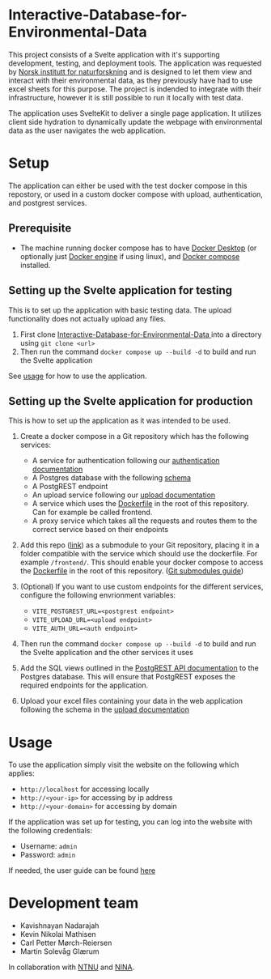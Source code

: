 # Interactive-Database-for-Environmental-Data

This project consists of a Svelte application with it's supporting development, testing, and deployment tools. 
The application was requested by [Norsk institutt for naturforskning](www.nina.no) and is designed to let them view and interact with their environmental data, as they previously have had to use excel sheets for this purpose. The project is indended to integrate with their infrastructure, however it is still possible to run it locally with test data.

The application uses SvelteKit to deliver a single page application. It utilizes client side hydration to dynamically update the webpage with environmental data as the user navigates the web application. 

# Setup

The application can either be used with the test docker compose in this repostory, or used in a custom docker compose with upload, authentication, and postgrest services.

## Prerequisite

- The machine running docker compose has to have [Docker Desktop](https://docs.docker.com/get-docker/) (or optionally just [Docker engine](https://docs.docker.com/engine/install/) if using linux), and [Docker compose](https://docs.docker.com/compose/install/) installed.

## Setting up the Svelte application for testing
This is to set up the application with basic testing data. The upload functionality does not actually upload any files. 

1. First clone [Interactive-Database-for-Environmental-Data ](https://github.com/KevinMathisen/Interactive-Database-for-Environmental-Data) into a directory using `git clone <url>`
2. Then run the command `docker compose up --build -d` to build and run the Svelte application

See [usage](#usage) for how to use the application.

## Setting up the Svelte application for production
This is how to set up the application as it was intended to be used.

1. Create a docker compose in a Git repository which has the following services:
    - A service for authentication following our [authentication documentation](./docs/Authentication.md)
    - A Postgres database with the following [schema](./docs/Postgres-schema.md)
    - A PostgREST endpoint 
    - An upload service following our [upload documentation](./docs/Upload.md)
    - A service which uses the [Dockerfile](./Dockerfile) in the root of this repository. Can for example be called frontend. 
    - A proxy service which takes all the requests and routes them to the correct service based on their endpoints

2. Add this repo ([link](https://github.com/KevinMathisen/Interactive-Database-for-Environmental-Data)) as a submodule to your Git repository, placing it in a folder compatible with the service which should use the dockerfile. For example `/frontend/`. This should enable your docker compose to access the [Dockerfile](./Dockerfile) in the root of this repository. ([Git submodules guide](https://github.blog/2016-02-01-working-with-submodules/))

3. (Optional) If you want to use custom endpoints for the different services, configure the following envrionment variables:
    - `VITE_POSTGREST_URL=<postgrest endpoint>`
    - `VITE_UPLOAD_URL=<upload endpoint>`
    - `VITE_AUTH_URL=<auth endpoint>`

4. Then run the command `docker compose up --build -d` to build and run the Svelte application and the other services it uses

3. Add the SQL views outlined in the [PostgREST API documentation](./docs/Postgrest-api.md) to the Postgres database. This will ensure that PostgREST exposes the required endpoints for the application. 

4. Upload your excel files containing your data in the web application following the schema in the [upload documentation](./docs/Upload.md)

# Usage

To use the application simply visit the website on the following which applies:
- `http://localhost` for accessing locally
- `http://<your-ip>` for accessing by ip address 
- `http://<your-domain>` for accessing by domain

If the application was set up for testing, you can log into the website with the following credentials:
- Username: `admin`
- Password: `admin`

If needed, the user guide can be found [here](./docs/UserManual.md)

# Development team
- Kavishnayan Nadarajah
- Kevin Nikolai Mathisen
- Carl Petter Mørch-Reiersen
- Martin Solevåg Glærum

In collaboration with [NTNU](https://www.ntnu.no) and [NINA](https://www.nina.no).